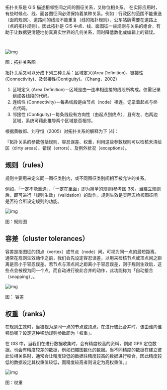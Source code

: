 拓扑关系是 GIS 描述相邻空间之间的图征关系，又称位相关系。
 在实际应用时，有些时候点、线、面各图征间必须保持着某种关系。例如：行政区的范围不能重迭（面的规则）、道路间的线段不能重复（线的拓扑规则）、公车站牌需要在道路上（点的拓扑规则）。因此拓扑是 GIS 中点、线、面图征一些规则与关系的组合，有助于让数据更清楚地仿真真实世界的几何关系，同时降低数化或编辑上的错误。

​    

![img](https://image.malagis.com/pic/gis/qgis-handbook-2-2/image53.jpg)

图：拓扑关系图

拓扑关系又可以分成下列三种关系：区域定义(Area Definition)、链接性(Connectivity)、及邻接性(Contiguity)。（Chang，2002）

1. 区域定义 (Area Definition)－区域是由一连串相连接的线段所构成。仅需记录组成各线段的代码。
2. 连结性 (Connectivity)－每条线段是由节点（node）相连。记录着起点与终点代码。
3. 邻接性 (Contiguity)－每条线段有方向性（由起点到终点），且有左、右两边区域，系统可藉此推导两个区域是否相邻。

根据黄敏郎、刘守恒（2005）对拓扑关系的解释为下 [4]：

『拓扑关系的参数包括规则、容忍误差、权重，利用这些参数规则可以检核未清绘区（dirty areas）、错误（errors）、及例外状况（exceptions）。

## 规则（rules）

规则主要用来定义同一图征类别内，或不同图征类别间相互被允许的关系。

例如，「一定不能重迭」、「一定在里面」即为简单的规则(参考图 38)。当建立规则后，即可进行「规则生效」（validation）的动作。规则生效是实际去检核图征间是否符合所设定规则的功能。

![img](https://image.malagis.com/pic/gis/qgis-handbook-2-2/image54.jpg)

图：规则图

## 容差（cluster tolerances）

容差是指图征的顶点（vertex）或节点（node）间，可视为同一点的最短距离。通常在规则生效动作之前，我们会先设定容忍误差，以用来检核节点或顶点间之距离是否小于容忍误差。若节点与顶点间之距离小于容忍误差，则于规则生效后，这些点会被视为同一个点，而自动进行彼此合并的动作，此功能称为「自动接合（snapping）」。

![img](https://image.malagis.com/pic/gis/qgis-handbook-2-2/image55.jpg)

图： 容差

  

## 权重（ranks）

在规则生效时，当被视为是同一点的节点或顶点，在进行彼此合并时，该由谁向谁移动呢？设定这种移动规则参数即为「权重」。

在 GIS 中，当我们在进行数据收集时，会有精度较高的资料，例如 GPS  定位数据。也会有精度较差的数据，例如扫瞄图数化的数据。当不同精度的数据在建立彼此位相关系时，通常会让精度较低的数据往精度较高的数据进行咬合，因此精度较低的数据设定其权重值较低，而精度较高者则设定为高权重值。』

![img](https://image.malagis.com/pic/gis/qgis-handbook-2-2/image56.jpg)

图：权重